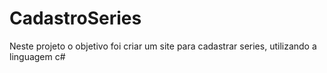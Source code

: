 # CadastroSeries

Neste projeto o objetivo foi criar um site para cadastrar series, utilizando a linguagem c#
